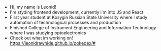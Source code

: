 - Hi, my name is Leonid!
- I'm styding frontend development, currently i'm into JS and React
- First year student at Kosygin Russian State University where I study automation of technological processes and production
- Finished College of Instrument Engineering and Information Technology where I was studying optoelectronics 
- Check out what im working on! https://leonidrawhide.github.io/pokedex/#
<!---
leonidrawhide/leonidrawhide is a ✨ special ✨ repository because its `README.md` (this file) appears on your GitHub profile.
You can click the Preview link to take a look at your changes.
--->
